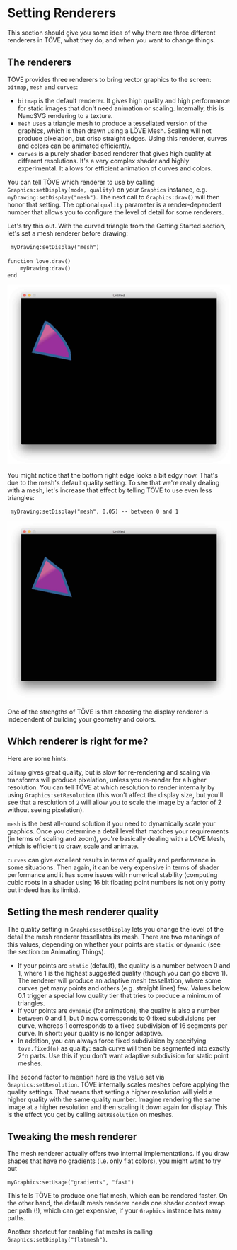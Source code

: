 # Setting Renderers
This section should give you some idea of why there are three different renderers in TÖVE, what they do, and when you want to change things.

##  The renderers
TÖVE provides three renderers to bring vector graphics to the screen: `bitmap`, `mesh` and `curves`:

* `bitmap` is the default renderer. It gives high quality and high performance for static images that don't need animation or scaling. Internally, this is NanoSVG rendering to a texture.
*  `mesh` uses a triangle mesh to produce a tessellated version of the graphics, which is then drawn using a LÖVE Mesh. Scaling will not produce pixelation, but crisp straight edges. Using this renderer,  curves and colors can be animated efficiently.
* `curves` is a purely shader-based renderer that gives high quality at different resolutions. It's a very complex shader and highly experimental. It allows for efficient animation of curves and colors.

You can tell TÖVE which renderer to use by calling `Graphics:setDisplay(mode, quality)` on your `Graphics` instance, e.g. `myDrawing:setDisplay("mesh")`. The next call to `Graphics:draw()` will then honor that setting. The optional `quality` parameter is a render-dependent number that allows you to configure the level of detail for some renderers.

Let's try this out. With the curved triangle from the Getting Started section, let's set a mesh renderer before drawing:

```
 myDrawing:setDisplay("mesh")

function love.draw()
	myDrawing:draw()
end
```

![](images/tutorial/triangle-mesh-fine.jpg)

You might notice that the bottom right edge looks a bit edgy now. That's due to the mesh's default quality setting. To see that we're really dealing with a mesh, let's increase that effect by telling TÖVE to use even less triangles:

```
 myDrawing:setDisplay("mesh", 0.05) -- between 0 and 1
```

![](images/tutorial/mesh-low.jpg)

One of the strengths of TÖVE is that choosing the display renderer is independent of building your geometry and colors.

##  Which renderer is right for me?
Here are some hints:

`bitmap` gives great quality, but is slow for re-rendering and scaling via transforms will produce pixelation, unless you re-render for a higher resolution. You can tell TÖVE at which resolution to render internally by using `Graphics:setResolution` (this won't affect the display size, but you'll see that a resolution of `2` will allow you to scale the image by a factor of 2 without seeing pixelation).

`mesh` is the best all-round solution if you need to dynamically scale your graphics. Once you determine a detail level that matches your requirements (in terms of scaling and zoom), you're basically dealing with a LÖVE Mesh, which is efficient to draw, scale and animate.

`curves` can give excellent results in terms of quality and performance in some situations. Then again, it can be very expensive in terms of shader performance and it has some issues with numerical stability (computing cubic roots in a shader using 16 bit floating point numbers is not only potty but indeed has its limits).

## Setting the mesh renderer quality
The quality setting in `Graphics:setDisplay`  lets you change the level of the detail the mesh renderer tessellates its mesh. There are two meanings of this values, depending on whether your points are `static` or `dynamic` (see the section on Animating Things).

* If your points are `static` (default), the quality is a number between 0 and 1, where 1 is the highest suggested quality (though you can go above 1). The renderer will produce an adaptive mesh tessellation, where some curves get many points and others (e.g. straight lines) few. Values below 0.1 trigger a special low quality tier that tries to produce a minimum of triangles.
* If your points are `dynamic` (for animation), the quality is also a number between 0 and 1, but 0 now corresponds to 0 fixed subdivisions per curve, whereas 1 corresponds to a fixed subdivision of 16 segments per curve. In short: your quality is no longer adaptive.
* In addition, you can always force fixed subdivision by specifying `tove.fixed(n)` as quality: each curve will then be segmented into exactly 2^n parts. Use this if you don't want adaptive subdivision for static point meshes.

The second factor to mention here is the value set via `Graphics:setResolution`. TÖVE internally scales meshes before applying the quality settings. That means that setting a higher resolution will yield a higher quality with the same quality number. Imagine rendering the same image at a higher resolution and then scaling it down again for display. This is the effect you get by calling `setResolution` on meshes.

## Tweaking the mesh renderer
The mesh renderer actually offers two internal implementations. If you draw shapes that have no gradients (i.e. only flat colors), you might want to try out

```
myGraphics:setUsage("gradients", "fast")
```

This tells TÖVE to produce one flat mesh, which can be rendered faster. On the other hand, the default mesh renderer needs one shader context swap per path (!), which can get expensive, if your `Graphics` instance has many paths.

Another shortcut for enabling flat meshs is calling `Graphics:setDisplay("flatmesh")`.
